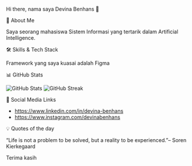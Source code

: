 Hi there, nama saya Devina Benhans 👋

🚀 About Me

Saya seorang mahasiswa Sistem Informasi yang tertarik dalam Artificial Intelligence.

🛠 Skills & Tech Stack

Framework yang saya kuasai adalah Figma

📊 GitHub Stats

![GitHub Stats](https://github-readme-stats.vercel.app/api?username=Devina-Benhans&show_icons=true&theme=radical)
![GitHub Streak](https://github-readme-streak-stats.herokuapp.com/?user=Devina-Benhans&theme=radical)

🔗 Social Media Links

- https://www.linkedin.com/in/devina-benhans
- https://www.instagram.com/devinabenhans

💡 Quotes of the day

“Life is not a problem to be solved, but a reality to be experienced.”– Soren Kierkegaard


Terima kasih
